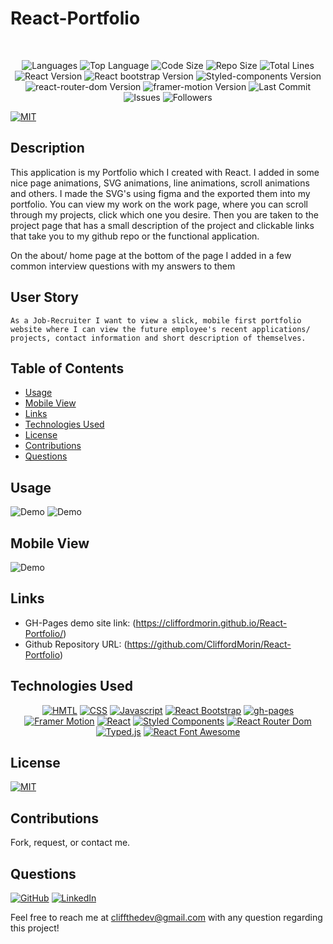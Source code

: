 # React-Portfolio

</br>
<p align="center">
    <img src="https://img.shields.io/github/languages/count/CliffordMorin/React-Portfolio?style=plastic" alt="Languages" />
    <img src="https://img.shields.io/github/languages/top/CliffordMorin/React-Portfolio?style=plastic&labelColor=yellow" alt="Top Language" />
    <img src="https://img.shields.io/github/languages/code-size/CliffordMorin/React-Portfolio?style=plastic" alt="Code Size" />
    <img src="https://img.shields.io/github/repo-size/CliffordMorin/React-Portfolio?style=plastic" alt="Repo Size" />   
    <img src="https://img.shields.io/tokei/lines/github/CliffordMorin/React-Portfolio?style=plastic" alt="Total Lines" />
    <img src="https://img.shields.io/github/package-json/dependency-version/CliffordMorin/React-Portfolio/react?style=plastic" alt="React Version" />
    <img src="https://img.shields.io/github/package-json/dependency-version/CliffordMorin/React-Portfolio/react-bootstrap?style=plastic" alt="React bootstrap Version" />
    <img src="https://img.shields.io/github/package-json/dependency-version/CliffordMorin/React-Portfolio/styled-components?style=plastic" alt="Styled-components Version" />
     <img src="https://img.shields.io/github/package-json/dependency-version/CliffordMorin/React-Portfolio/react-router-dom?style=plastic" alt="react-router-dom Version" />
      <img src="https://img.shields.io/github/package-json/dependency-version/CliffordMorin/React-Portfolio/framer-motion?style=plastic" alt="framer-motion Version" />
    <img src="https://img.shields.io/github/last-commit/CliffordMorin/React-Portfolio?style=plastic" alt="Last Commit" />  
    <img src="https://img.shields.io/github/issues/CliffordMorin/React-Portfolio?style=plastic" alt="Issues" />  
    <img src="https://img.shields.io/github/followers/CliffordMorin?style=social" alt="Followers" />  
</p>

[![MIT](https://img.shields.io/badge/license-MIT-green?style=plastic)](https://github.com/git/git-scm.com/blob/main/MIT-LICENSE.txt)

## Description

This application is my Portfolio which I created with React. I added in some nice page animations, SVG animations, line animations, scroll animations and others. I made the SVG's using figma and the exported them into my portfolio. You can view my work on the work page, where you can scroll through my projects, click which one you desire. Then you are taken to the project page that has a small description of the project and clickable links that take you to my github repo or the functional application.

On the about/ home page at the bottom of the page I added in a few common interview questions with my answers to them

## User Story

```
As a Job-Recruiter I want to view a slick, mobile first portfolio website where I can view the future employee's recent applications/ projects, contact information and short description of themselves.
```

## Table of Contents

- [Usage](#usage)
- [Mobile View](#mobile-view)
- [Links](#links)
- [Technologies Used](#technologies-used)
- [License](#license)
- [Contributions](#contributions)
- [Questions](#questions)

## Usage

![Demo](src/img/demo1.gif)
![Demo](src/img/demo2.gif)

## Mobile View

![Demo](src/img/demo3.gif)

## Links

- GH-Pages demo site link: (https://cliffordmorin.github.io/React-Portfolio/)
- Github Repository URL: (https://github.com/CliffordMorin/React-Portfolio)

## Technologies Used

<p align="center">
    <a href="https://developer.mozilla.org/en-US/docs/Web/HTML"><img src="https://img.shields.io/badge/-HTML-orange?style=for-the-badge"  alt="HMTL" /></a>
    <a href="https://developer.mozilla.org/en-US/docs/Web/CSS"><img src="https://img.shields.io/badge/-CSS-blue?style=for-the-badge" alt="CSS" /></a>
    <a href="https://www.javascript.com/"><img src="https://img.shields.io/badge/-Javascript-yellow?style=for-the-badge" alt="Javascript" /></a>
    <a href="https://react-bootstrap.github.io/"><img src="https://img.shields.io/badge/-React%20Bootstrap-teal?style=for-the-badge" alt="React Bootstrap" /></a>
    <a href="https://www.npmjs.com/package/gh-pages"><img src="https://img.shields.io/badge/-ghpages-orange?style=for-the-badge" alt="gh-pages" /></a>
    <a href="https://www.framer.com/motion/"><img src="https://img.shields.io/badge/-Framer%20Motion-blueviolet?style=for-the-badge" alt="Framer Motion" /></a>
    <a href="https://reactjs.org/"><img src="https://img.shields.io/badge/-React-blue?style=for-the-badge" alt="React" /></a>
     <a href="https://styled-components.com/"><img src="https://img.shields.io/badge/-Styled%20Components-yellow?style=for-the-badge" alt="Styled Components" /></a>
      <a href="https://reactrouter.com/web/guides/quick-start"><img src="https://img.shields.io/badge/-React%20Router%20Dom-teal?style=for-the-badge" alt="React Router Dom" /></a>
      <a href="https://mattboldt.com/demos/typed-js/"><img src="https://img.shields.io/badge/-Typed.js-blueviolet?style=for-the-badge" alt="Typed.js" /></a>
      <a href="https://fontawesome.com/v5.15/how-to-use/on-the-web/using-with/react"><img src="https://img.shields.io/badge/-React%20Font%20Awesome-blue?style=for-the-badge" alt="React Font Awesome" /></a>
</p>

## License

[![MIT](https://img.shields.io/badge/license-MIT-green?style=plastic)](https://github.com/git/git-scm.com/blob/main/MIT-LICENSE.txt)

## Contributions

Fork, request, or contact me.

## Questions

[![GitHub](https://img.shields.io/badge/My%20GitHub-Click%20Me!-blueviolet?style=plastic&logo=GitHub)](https://github.com/CliffordMorin)
[![LinkedIn](https://img.shields.io/badge/My%20LinkedIn-Click%20Me!-grey?style=plastic&logo=LinkedIn&labelColor=blue)](https://www.linkedin.com/in/morin-clifford-129888a9/)

Feel free to reach me at cliffthedev@gmail.com with any question regarding this project!
